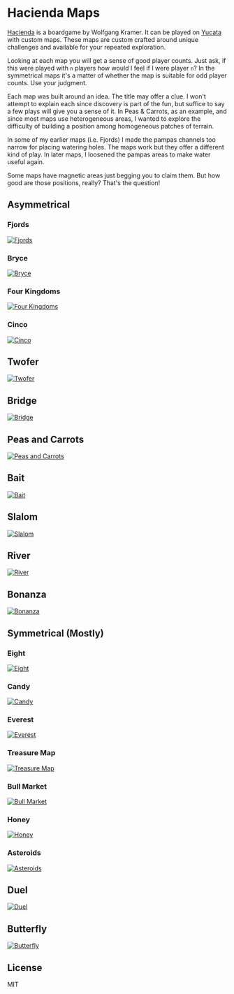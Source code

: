 # Hacienda Maps
[Hacienda](https://boardgamegeek.com/boardgame/19100/hacienda) is a boardgame by Wolfgang Kramer.  It can be played on [Yucata](https://www.yucata.de/en) with custom maps.  These maps are custom crafted around unique challenges and available for your repeated exploration.

Looking at each map you will get a sense of good player counts.  Just ask, if this were played with `n` players how would I feel if I were player `n`?  In the symmetrical maps it's a matter of whether the map is suitable for odd player counts.  Use your judgment.

Each map was built around an idea.  The title may offer a clue.  I won't attempt to explain each since discovery is part of the fun, but suffice to say a few plays will give you a sense of it.  In Peas & Carrots, as an example, and since most maps use heterogeneous areas, I wanted to explore the difficulty of building a position among homogeneous patches of terrain.

In some of my earlier maps (i.e. Fjords) I made the pampas channels too narrow for placing watering holes.  The maps work but they offer a different kind of play.  In later maps, I loosened the pampas areas to make water useful again.

Some maps have magnetic areas just begging you to claim them.  But how good are those positions, really?  That's the question!

## Asymmetrical
### Fjords
[![Fjords](images/fjords.png)](Fjords.haz)

### Bryce
[![Bryce](images/bryce.png)](Bryce.haz)

### Four Kingdoms
[![Four Kingdoms](images/four-kingdoms.png)](FourKingdoms.haz)

### Cinco
[![Cinco](images/cinco.png)](Cinco.haz)

## Twofer
[![Twofer](images/twofer.png)](Twofer.haz)

## Bridge
[![Bridge](images/bridge.png)](Bridge.haz)

## Peas and Carrots
[![Peas and Carrots](images/peas-and-carrots.png)](PeasAndCarrots.haz)

## Bait
[![Bait](images/bait.png)](Bait.haz)

## Slalom
[![Slalom](images/slalom.png)](Slalom.haz)

## River
[![River](images/river.png)](River.haz)

## Bonanza
[![Bonanza](images/bonanza.png)](Bonanza.haz)

## Symmetrical (Mostly)
### Eight
[![Eight](images/eight.png)](Eight.haz)

### Candy
[![Candy](images/candy.png)](Candy.haz)

### Everest
[![Everest](images/everest.png)](Everest.haz)

### Treasure Map
[![Treasure Map](images/treasure-map.png)](TreasureMap.haz)

### Bull Market
[![Bull Market](images/bull-market.png)](BullMarket.haz)

### Honey
[![Honey](images/honey.png)](Honey.haz)

### Asteroids
[![Asteroids](images/asteroids.png)](Asteroids.haz)

## Duel
[![Duel](images/duel.png)](Duel.haz)

## Butterfly
[![Butterfly](images/butterfly.png)](Butterfly.haz)

## License
MIT
